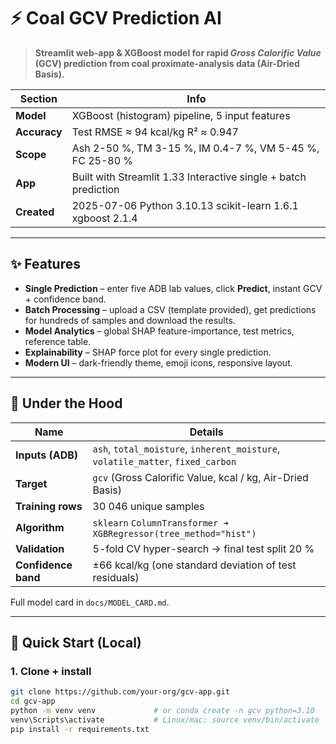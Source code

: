 # ⚡ Coal GCV Prediction AI

> **Streamlit web-app & XGBoost model for rapid *Gross Calorific Value* (GCV) prediction from coal proximate-analysis data (Air-Dried Basis).**

| Section | Info |
|---------|------|
| **Model** | XGBoost (histogram) pipeline, 5 input features |
| **Accuracy** | Test RMSE ≈ 94 kcal/kg   R² ≈ 0.947 |
| **Scope** | Ash 2-50 %, TM 3-15 %, IM 0.4-7 %, VM 5-45 %, FC 25-80 % |
| **App** | Built with Streamlit 1.33   Interactive single + batch prediction |
| **Created** | 2025-07-06   Python 3.10.13   scikit-learn 1.6.1   xgboost 2.1.4 |


---

## ✨ Features

* **Single Prediction** – enter five ADB lab values, click **Predict**, instant GCV + confidence band.  
* **Batch Processing** – upload a CSV (template provided), get predictions for hundreds of samples and download the results.  
* **Model Analytics** – global SHAP feature-importance, test metrics, reference table.  
* **Explainability** – SHAP force plot for every single prediction.  
* **Modern UI** – dark-friendly theme, emoji icons, responsive layout.

---

## 🔬 Under the Hood

| Name | Details |
|------|---------|
| **Inputs (ADB)** | `ash`, `total_moisture`, `inherent_moisture`, `volatile_matter`, `fixed_carbon` |
| **Target** | `gcv` (Gross Calorific Value, kcal / kg, Air-Dried Basis) |
| **Training rows** | 30 046 unique samples |
| **Algorithm** | `sklearn` `ColumnTransformer ➜ XGBRegressor(tree_method="hist")` |
| **Validation** | 5-fold CV hyper-search → final test split 20 % |
| **Confidence band** | ±66 kcal/kg (one standard deviation of test residuals) |

Full model card in `docs/MODEL_CARD.md`.

---

## 🚀 Quick Start (Local)

### 1. Clone + install

```bash
git clone https://github.com/your-org/gcv-app.git
cd gcv-app
python -m venv venv             # or conda create -n gcv python=3.10
venv\Scripts\activate           # Linux/mac: source venv/bin/activate
pip install -r requirements.txt
